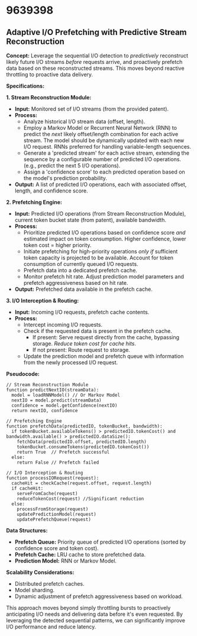 # 9639398

## Adaptive I/O Prefetching with Predictive Stream Reconstruction

**Concept:** Leverage the sequential I/O detection to *predictively* reconstruct likely future I/O streams *before* requests arrive, and proactively prefetch data based on these reconstructed streams. This moves beyond reactive throttling to proactive data delivery.

**Specifications:**

**1. Stream Reconstruction Module:**

*   **Input:** Monitored set of I/O streams (from the provided patent).
*   **Process:**
    *   Analyze historical I/O stream data (offset, length).
    *   Employ a Markov Model or Recurrent Neural Network (RNN) to predict the *next* likely offset/length combination for each active stream.  The model should be dynamically updated with each new I/O request.  RNNs preferred for handling variable-length sequences.
    *   Generate a 'predicted stream' for each active stream, extending the sequence by a configurable number of predicted I/O operations.  (e.g., predict the next 5 I/O operations).
    *   Assign a 'confidence score' to each predicted operation based on the model's prediction probability.
*   **Output:**  A list of predicted I/O operations, each with associated offset, length, and confidence score.

**2. Prefetching Engine:**

*   **Input:** Predicted I/O operations (from Stream Reconstruction Module), current token bucket state (from patent), available bandwidth.
*   **Process:**
    *   Prioritize predicted I/O operations based on confidence score *and* estimated impact on token consumption.  Higher confidence, lower token cost = higher priority.
    *   Initiate prefetching for high-priority operations *only if* sufficient token capacity is projected to be available. Account for token consumption of currently queued I/O requests.
    *   Prefetch data into a dedicated prefetch cache.
    *   Monitor prefetch hit rate.  Adjust prediction model parameters and prefetch aggressiveness based on hit rate.
*   **Output:** Prefetched data available in the prefetch cache.

**3. I/O Interception & Routing:**

*   **Input:** Incoming I/O requests, prefetch cache contents.
*   **Process:**
    *   Intercept incoming I/O requests.
    *   Check if the requested data is present in the prefetch cache.
        *   If present: Serve request directly from the cache, bypassing storage. *Reduce token cost for cache hits*.
        *   If not present: Route request to storage.
    *   Update the prediction model and prefetch queue with information from the newly processed I/O request.

**Pseudocode:**

```
// Stream Reconstruction Module
function predictNextIO(streamData):
  model = loadRNNModel() // Or Markov Model
  nextIO = model.predict(streamData)
  confidence = model.getConfidence(nextIO)
  return nextIO, confidence

// Prefetching Engine
function prefetchData(predictedIO, tokenBucket, bandwidth):
  if tokenBucket.availableTokens() > predictedIO.tokenCost() and bandwidth.available() > predictedIO.dataSize():
    fetchData(predictedIO.offset, predictedIO.length)
    tokenBucket.consumeTokens(predictedIO.tokenCost())
    return True  // Prefetch successful
  else:
    return False // Prefetch failed

// I/O Interception & Routing
function processIORequest(request):
  cacheHit = checkCache(request.offset, request.length)
  if cacheHit:
    serveFromCache(request)
    reduceTokenCost(request) //Significant reduction
  else:
    processFromStorage(request)
    updatePredictionModel(request)
    updatePrefetchQueue(request)
```

**Data Structures:**

*   **Prefetch Queue:** Priority queue of predicted I/O operations (sorted by confidence score and token cost).
*   **Prefetch Cache:** LRU cache to store prefetched data.
*   **Prediction Model:** RNN or Markov Model.

**Scalability Considerations:**

*   Distributed prefetch caches.
*   Model sharding.
*   Dynamic adjustment of prefetch aggressiveness based on workload.

This approach moves beyond simply throttling bursts to proactively anticipating I/O needs and delivering data before it's even requested. By leveraging the detected sequential patterns, we can significantly improve I/O performance and reduce latency.
